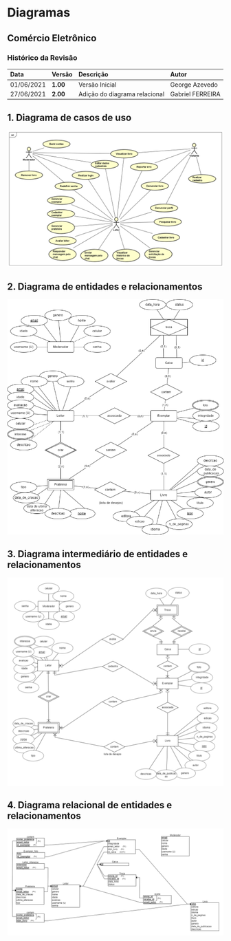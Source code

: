 # Diagramas

## Comércio Eletrônico

### Histórico da Revisão 

|  Data  | Versão | Descrição | Autor |
|:-------|:-------|:----------|:------|
| 01/06/2021 | **1.00** | Versão Inicial | George Azevedo |
| 27/06/2021 | **2.00** | Adição do diagrama relacional | Gabriel FERREIRA |

## 1. Diagrama de casos de uso 

![Casos de Uso](imagens/Diagrama_Casos_de_Uso.png)

## 2. Diagrama de entidades e relacionamentos

![Entidades e Relacionamentos](imagens/Diagrama_Entidades_e_Relacionamentos.png)

## 3. Diagrama intermediário de entidades e relacionamentos

![Intermediario_Entidades e Relacionamentos](imagens/Diagrama_Intermediario_Entidades_e_Relacionamentos.png)

## 4. Diagrama relacional de entidades e relacionamentos

![Relacional Entidades e Relacionamentos](imagens/Diagrama_Relacional_Entidades_e_Relacionamentos.png)

